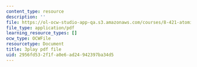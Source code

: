 ```yaml
---
content_type: resource
description: ''
file: https://ol-ocw-studio-app-qa.s3.amazonaws.com/courses/8-421-atomic-and-optical-physics-i-spring-2014/2956fd532f1fa0e6ad24942397ba34d5_JFSRqIozgh0.pdf
file_type: application/pdf
learning_resource_types: []
ocw_type: OCWFile
resourcetype: Document
title: 3play pdf file
uid: 2956fd53-2f1f-a0e6-ad24-942397ba34d5
---
```

